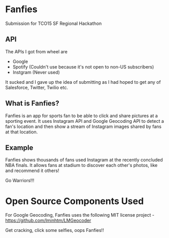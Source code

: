 # Fanfies
Submission for TCO15 SF Regional Hackathon

## API
The APIs I got from wheel are
 - Google
 - Spotify (Couldn't use because it's not open to non-US subscribers)
 - Instgram (Never used)

It sucked and I gave up the idea of submitting as I had hoped to get any of Salesforce, Twitter, Twilio etc.

## What is Fanfies?

Fanfies is an app for sports fan to be able to click and share pictures at a sporting event. It uses Instagram API and Google Geocoding API to detect a fan's location and then show a stream of Instagram images shared by fans at that location.

## Example

Fanfies shows thousands of fans used Instagram at the recently concluded NBA finals. It allows fans at stadium to discover each other's photos, like and recommend it others! 

Go Warriors!!!

# Open Source Components Used
For Google Geocoding, Fanfies uses the following MIT license project - https://github.com/lminhtm/LMGeocoder

Get cracking, click some selfies, oops Fanfies!!


